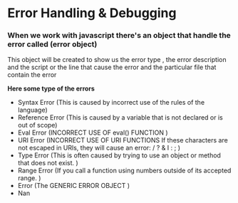 # Error Handling & Debugging


### When we work with javascript there's an object that handle the error called (error object)
This object will be created to show us the error type , the error description and the script or the line that cause the error and the particular file that contain the error 

**Here some type of the errors**
- Syntax Error (This is caused by incorrect use of the rules of the language)
- Reference Error (This is caused by a variable that is not declared or is out of scope)
- Eval Error (INCORRECT USE OF eval() FUNCTION )
- URI Error (INCORRECT USE OF URI FUNCTIONS If these characters are not escaped in URls, they will cause an error: / ? & I : ; )
- Type Error (This is often caused by trying to use an object or method that does not exist. )
- Range Error (If you call a function using numbers outside of its accepted range. )
- Error (The GENERIC ERROR OBJECT )
- Nan
